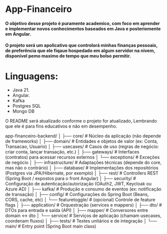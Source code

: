# App-Financeiro

#### O objetivo desse projeto é puramente academico, com foco em aprender e implementar novos conhecimentos baseados em Java e posteriomente em Angular.

#### O projeto será um apolicativo que controlorá minhas finanças pessoais, de preferência que ele fiqaue hospedado em algum servidor na nivem, disponivel pemo maximo de tempo que meu bolso permitir.

# Linguagens:
- Java 21.
- Angular.
- Kafka
- Postgres SQL
- Mongo DB

 O README será atualizado conforme o projeto for atualizado, Lembrando que ele é para fins educativos e não em desempenho.

 app-financeiro-backend/
│
├── core/                      # Núcleo da aplicação (não depende de frameworks)
│   ├── domain/                # Entidades e objetos de valor (ex: Conta, Transacao, Usuario)
│   ├── usecases/              # Casos de uso (regras de negócio: criar conta, lançar transação, etc.)
│   ├── gateways/              # Interfaces (contratos) para acessar recursos externos
│   └── exceptions/            # Exceções de negócio
│
├── infrastructure/            # Adaptações técnicas (depende do core, mas não o contrário)
│   ├── database/              # Implementações dos repositórios (Postgres via JPA/Hibernate, por exemplo)
│   ├── rest/                  # Controllers REST (Spring Boot / expostos para o front Angular)
│   ├── security/              # Configuração de autenticação/autorização (OAuth2, JWT, Keycloak ou Azure AD)
│   ├── kafka/                 # Produção e consumo de eventos (ex: notificação de transação)
│   ├── config/                # Configurações do Spring Boot (Beans, CORS, cache, etc)
│   └── featuretoggle/         # (opcional) Controle de feature flags
│
├── application/               # Orquestração (services e mappers)
│   ├── dto/                   # DTOs para entrada e saída (API)
│   ├── mapper/                # Conversores entre domain ↔ dto
│   └── service/               # Serviços de aplicação (chamam usecases, coordenam fluxos)
│
├── tests/                     # Testes unitários e de integração
│
└── main/                      # Entry point (Spring Boot main class)
